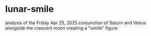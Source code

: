 # lunar-smile
analysis of the Friday Apr 25, 2025 conjunction of Saturn and Venus alongside the crescent moon creating a "smiile" figure
